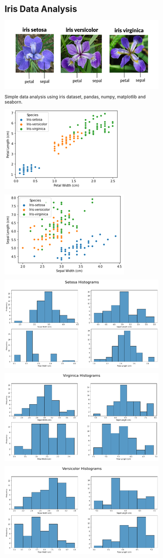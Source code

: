 # Iris Data Analysis
![](plots/iris-species.png)

Simple data analysis using iris dataset, pandas, numpy, matplotlib and seaborn.

![](plots/scatter-petal-width-length.png)

![](plots/scatter-sepal-width-length.png)

![](plots/setosa-histogram.png)

![](plots/virginica-histogram.png)

![](plots/versicolor-histogram.png)

